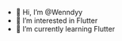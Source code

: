 - 👋 Hi, I’m @Wenndyy
- 👀 I’m interested in Flutter
- 🌱 I’m currently learning Flutter

<!---
Wenndyy/Wenndyy is a ✨ special ✨ repository because its `README.md` (this file) appears on your GitHub profile.
You can click the Preview link to take a look at your changes.
--->
